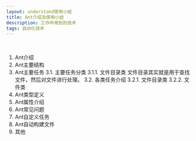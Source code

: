 ```yaml
---
layout: understand使用小结
title: Ant介绍及使用小结
description: 工作中用到的技术
tags: 自动化技术
---
```

 
1.	Ant介绍
2.	Ant主要结构
3.	Ant主要任务
3.1.	主要任务分类
3.1.1.	文件目录类
文件目录其实就是用于查找文件，然后对文件进行处理。
3.2.	各类任务介绍
3.2.1.	文件目录类
3.2.2.	文件类
4.	Ant类型定义
5.	Ant属性介绍
6.	Ant常见问题
7.	Ant自定义任务
8.	Ant自动构建文件
9.	其他
